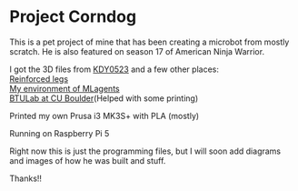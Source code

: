 # Project Corndog

This is a pet project of mine that has been creating a microbot from mostly scratch.
He is also featured on season 17 of American Ninja Warrior.

I got the 3D files from [KDY0523](https://www.thingiverse.com/thing:3445283) and a few other places:  
[Reinforced legs](https://www.thingiverse.com/thing:3445283)  
[My environment of MLagents](https://github.com/Obsideaock/Spot-Micro-Machine-Learning)  
[BTULab at CU Boulder](https://www.colorado.edu/atlas/btu-lab)(Helped with some printing)  

Printed my own Prusa i3 MK3S+ with PLA (mostly)

Running on Raspberry Pi 5

Right now this is just the programming files, but I will soon add diagrams and images of how he was built and stuff.

Thanks!!
